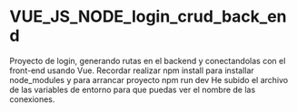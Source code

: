 # VUE_JS_NODE_login_crud_back_end

Proyecto de login, generando rutas en el backend y conectandolas con el front-end usando Vue.
Recordar realizar npm install para installar node_modules y para arrancar proyecto npm run dev
He subido el archivo de las variables de entorno para que puedas ver el nombre de las conexiones.
